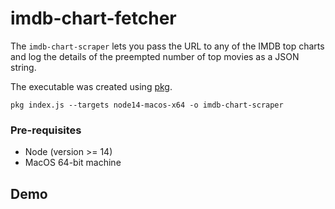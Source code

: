 # imdb-chart-fetcher

The `imdb-chart-scraper` lets you pass the URL to any of the IMDB top charts and log the details of the preempted number of top movies as a JSON string.

The executable was created using [pkg](https://github.com/vercel/pkg).
```
pkg index.js --targets node14-macos-x64 -o imdb-chart-scraper

```

### Pre-requisites

* Node (version >= 14)
* MacOS 64-bit machine

## Demo

